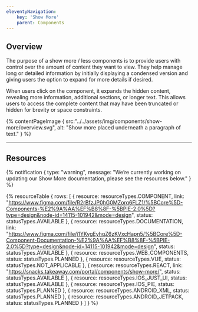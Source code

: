 ```yaml
---
eleventyNavigation:
    key: 'Show More'
    parent: Components
---
```


## Overview
The purpose of a show more / less components is to provide users with control over the amount of content they want to view. They help manage long or detailed information by initially displaying a condensed version and giving users the option to expand for more details if desired.

When users click on the component, it expands the hidden content, revealing more information, additional sections, or longer text. This allows users to access the complete content that may have been truncated or hidden for brevity or space constraints.

{% contentPageImage {
    src:"../../assets/img/components/show-more/overview.svg",
    alt: "Show more placed underneath a paragraph of text."
} %}

---

## Resources

{% notification {
  type: "warning",
  message: "We’re currently working on updating our Show More documentation, please see the resources below."
} %}

{% resourceTable {
    rows: [
        {
            resource: resourceTypes.COMPONENT,
            link: "https://www.figma.com/file/R2rBfzJP0hG0MZorq6FLZ1/%5BCore%5D-Components-%E2%9A%AA%EF%B8%8F-%5BPIE-2.0%5D?type=design&node-id=14115-101942&mode=design",
            status: statusTypes.AVAILABLE
        },
        {
            resource: resourceTypes.DOCUMENTATION,
            link: "https://www.figma.com/file/j1YKygEyhqZ6zKVxcHapn5/%5BCore%5D-Component-Documentation-%E2%9A%AA%EF%B8%8F-%5BPIE-2.0%5D?type=design&node-id=14115-101942&mode=design",
            status: statusTypes.AVAILABLE
        },
        {
            resource: resourceTypes.WEB_COMPONENTS,
            status: statusTypes.PLANNED
        },
        {
            resource: resourceTypes.VUE,
            status: statusTypes.NOT_APPLICABLE
        },
        {
            resource: resourceTypes.REACT,
            link: "https://snacks.takeaway.com/portal/components/show-more/",
            status: statusTypes.AVAILABLE
        },
        {
            resource: resourceTypes.IOS_JUST_UI,
            status: statusTypes.AVAILABLE
        },
        {
            resource: resourceTypes.IOS_PIE,
            status: statusTypes.PLANNED
        },
        {
            resource: resourceTypes.ANDROID_XML,
            status: statusTypes.PLANNED
        },
        {
            resource: resourceTypes.ANDROID_JETPACK,
            status: statusTypes.PLANNED
        }
    ]
} %}
